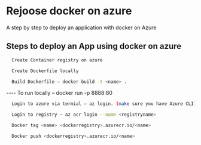 
# Rejoose docker on azure

A step by step to deploy an application with docker on Azure
## Steps to deploy an App using docker on azure



```bash
  Create Container registry on azure
```

```bash
  Create Dockerfile locally
```

```bash
  Build Dockerfile – docker build -t <name> . 
```
---- To run locally – docker run -p 8888:80 <name> 

```bash
  Login to azure via termial – az login. (make sure you have Azure CLI)
```



```bash
  Login to registry – az acr login --name <registryname>
```

```bash
  Docker tag <name> <dockerregistry>.azurecr.io/<name>
```

```bash
  Docker push <dockerregistry>.azurecr.io/<name>
```
